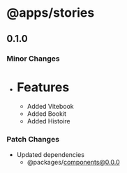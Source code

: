 # @apps/stories

## 0.1.0

### Minor Changes

- # Features
  - Added Vitebook
  - Added Bookit
  - Added Histoire

### Patch Changes

- Updated dependencies
  - @packages/components@0.0.0
